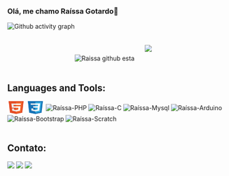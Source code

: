 ### Olá, me chamo Raíssa Gotardo👋
 
 ![Github activity graph](https://github-readme-activity-graph.cyclic.app/graph?username=RaissaGotardo&theme=gotham)
<div align="center">  
  <img width="49%" height="auto" src="https://github-readme-stats.vercel.app/api?username=RaissaGotardo&show_icons=true&count_private=true&hide_border=true&title_color=00bfbf&icon_color=00bfbf&text_color=c9d1d9&bg_color=0d1117" alt="Raissa github esta" /> 
  <img style="padding: 20px" width="37%" height="auto" src="https://github-readme-stats.vercel.app/api/top-langs/?username=RaissaGotardo&layout=compact&hide_border=true&title_color=00bfbf&text_color=00bfbf&bg_color=0d1117" />
</div>
<br>
<div>
<h2 align="left">Languages and Tools:</h2>
<div style="display: inline_block">
  <img align="center" alt="Raíssa-HTML" height="30" width="40" src="https://raw.githubusercontent.com/devicons/devicon/master/icons/html5/html5-original.svg" />
  <img align="center" alt="Raíssa-CSS" height="30" width="40" src="https://raw.githubusercontent.com/devicons/devicon/master/icons/css3/css3-original.svg" />
  <img align="center" alt="Raíssa-PHP" height="30" width="40" src="https://cdn.jsdelivr.net/gh/devicons/devicon/icons/php/php-original.svg" />
  <img align="center" alt="Raíssa-C" height="30" width="30" src="https://img.icons8.com/color/512/c-programming.png" />
  <img align="center" alt="Raíssa-Mysql" height="30" width="40" src="https://cdn.jsdelivr.net/gh/devicons/devicon/icons/mysql/mysql-original-wordmark.svg" />
  <img align="center" alt="Raíssa-Arduino" height="30" width="40" src="https://cdn.jsdelivr.net/gh/devicons/devicon/icons/arduino/arduino-original-wordmark.svg" />
  <img align="center" alt="Raíssa-Bootstrap" height="30" width="40" src="https://cdn.jsdelivr.net/gh/devicons/devicon/icons/bootstrap/bootstrap-original.svg"/>
  <img align="center" alt="Raíssa-Scratch" height="30" width="70" src="https://store-images.s-microsoft.com/image/apps.23276.14205598541777108.d0471565-31cc-4061-beba-0830f2c9a787.69d1f503-8ef3-4838-84cb-f5bdd690c9e8" />
 </div>
 <br>
 
 <h2 align="left">Contato:</h2>
<div> 
  <a href="https://www.instagram.com/raissagotardo/" target="_blank"><img src="https://img.shields.io/badge/-Instagram-%23E4405F?style=for-the-badge&logo=instagram&logoColor=white" target="_blank"></a>
  <a href="gotardoraissa@gmail.com"><img src="https://img.shields.io/badge/-Gmail-%23333?style=for-the-badge&logo=gmail&logoColor=white" target="_blank"></a>
   <a href="https://www.linkedin.com/in/raissa-gotardo-726320269/" target="_blank"><img src="https://img.shields.io/badge/-LinkedIn-%230077B5?style=for-the-badge&logo=linkedin&logoColor=white" target="_blank"></a> 
 <div/>
 <div/>
 
